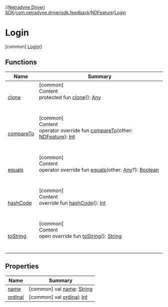 //[Netradyne Driveri SDK](../../../index.md)/[com.netradyne.driverisdk.feedback](../../index.md)/[NDFeature](../index.md)/[Login](index.md)



# Login  
 [common] [Login](index.md)()  
   


## Functions  
  
|  Name|  Summary| 
|---|---|
| <a name="kotlin/Enum/clone/#/PointingToDeclaration/"></a>[clone](../../../com.netradyne.driverisdk.user/-d-a-t-a_-r-e-t-e-n-t-i-o-n_-e-r-r-o-r_-m-s-g/-g-r-e-e-n-z-o-n-e/index.md#%5Bkotlin%2FEnum%2Fclone%2F%23%2FPointingToDeclaration%2F%5D%2FFunctions%2F106651406)| <a name="kotlin/Enum/clone/#/PointingToDeclaration/"></a>[common]  <br>Content  <br>protected fun [clone](../../../com.netradyne.driverisdk.user/-d-a-t-a_-r-e-t-e-n-t-i-o-n_-e-r-r-o-r_-m-s-g/-g-r-e-e-n-z-o-n-e/index.md#%5Bkotlin%2FEnum%2Fclone%2F%23%2FPointingToDeclaration%2F%5D%2FFunctions%2F106651406)(): [Any](https://kotlinlang.org/api/latest/jvm/stdlib/kotlin/-any/index.html)  <br><br><br>
| <a name="kotlin/Enum/compareTo/#com.netradyne.driverisdk.feedback.NDFeature/PointingToDeclaration/"></a>[compareTo](../-miscellaneous/index.md#%5Bkotlin%2FEnum%2FcompareTo%2F%23com.netradyne.driverisdk.feedback.NDFeature%2FPointingToDeclaration%2F%5D%2FFunctions%2F106651406)| <a name="kotlin/Enum/compareTo/#com.netradyne.driverisdk.feedback.NDFeature/PointingToDeclaration/"></a>[common]  <br>Content  <br>operator override fun [compareTo](../-miscellaneous/index.md#%5Bkotlin%2FEnum%2FcompareTo%2F%23com.netradyne.driverisdk.feedback.NDFeature%2FPointingToDeclaration%2F%5D%2FFunctions%2F106651406)(other: [NDFeature](../index.md)): [Int](https://kotlinlang.org/api/latest/jvm/stdlib/kotlin/-int/index.html)  <br><br><br>
| <a name="kotlin/Enum/equals/#kotlin.Any?/PointingToDeclaration/"></a>[equals](../../../com.netradyne.driverisdk.user/-d-a-t-a_-r-e-t-e-n-t-i-o-n_-e-r-r-o-r_-m-s-g/-g-r-e-e-n-z-o-n-e/index.md#%5Bkotlin%2FEnum%2Fequals%2F%23kotlin.Any%3F%2FPointingToDeclaration%2F%5D%2FFunctions%2F106651406)| <a name="kotlin/Enum/equals/#kotlin.Any?/PointingToDeclaration/"></a>[common]  <br>Content  <br>operator override fun [equals](../../../com.netradyne.driverisdk.user/-d-a-t-a_-r-e-t-e-n-t-i-o-n_-e-r-r-o-r_-m-s-g/-g-r-e-e-n-z-o-n-e/index.md#%5Bkotlin%2FEnum%2Fequals%2F%23kotlin.Any%3F%2FPointingToDeclaration%2F%5D%2FFunctions%2F106651406)(other: [Any](https://kotlinlang.org/api/latest/jvm/stdlib/kotlin/-any/index.html)?): [Boolean](https://kotlinlang.org/api/latest/jvm/stdlib/kotlin/-boolean/index.html)  <br><br><br>
| <a name="kotlin/Enum/hashCode/#/PointingToDeclaration/"></a>[hashCode](../../../com.netradyne.driverisdk.user/-d-a-t-a_-r-e-t-e-n-t-i-o-n_-e-r-r-o-r_-m-s-g/-g-r-e-e-n-z-o-n-e/index.md#%5Bkotlin%2FEnum%2FhashCode%2F%23%2FPointingToDeclaration%2F%5D%2FFunctions%2F106651406)| <a name="kotlin/Enum/hashCode/#/PointingToDeclaration/"></a>[common]  <br>Content  <br>override fun [hashCode](../../../com.netradyne.driverisdk.user/-d-a-t-a_-r-e-t-e-n-t-i-o-n_-e-r-r-o-r_-m-s-g/-g-r-e-e-n-z-o-n-e/index.md#%5Bkotlin%2FEnum%2FhashCode%2F%23%2FPointingToDeclaration%2F%5D%2FFunctions%2F106651406)(): [Int](https://kotlinlang.org/api/latest/jvm/stdlib/kotlin/-int/index.html)  <br><br><br>
| <a name="kotlin/Enum/toString/#/PointingToDeclaration/"></a>[toString](../../../com.netradyne.driverisdk.user/-d-a-t-a_-r-e-t-e-n-t-i-o-n_-e-r-r-o-r_-m-s-g/-g-r-e-e-n-z-o-n-e/index.md#%5Bkotlin%2FEnum%2FtoString%2F%23%2FPointingToDeclaration%2F%5D%2FFunctions%2F106651406)| <a name="kotlin/Enum/toString/#/PointingToDeclaration/"></a>[common]  <br>Content  <br>open override fun [toString](../../../com.netradyne.driverisdk.user/-d-a-t-a_-r-e-t-e-n-t-i-o-n_-e-r-r-o-r_-m-s-g/-g-r-e-e-n-z-o-n-e/index.md#%5Bkotlin%2FEnum%2FtoString%2F%23%2FPointingToDeclaration%2F%5D%2FFunctions%2F106651406)(): [String](https://kotlinlang.org/api/latest/jvm/stdlib/kotlin/-string/index.html)  <br><br><br>


## Properties  
  
|  Name|  Summary| 
|---|---|
| <a name="com.netradyne.driverisdk.feedback/NDFeature.Login/name/#/PointingToDeclaration/"></a>[name](name.md)| <a name="com.netradyne.driverisdk.feedback/NDFeature.Login/name/#/PointingToDeclaration/"></a> [common] val [name](name.md): [String](https://kotlinlang.org/api/latest/jvm/stdlib/kotlin/-string/index.html)   <br>
| <a name="com.netradyne.driverisdk.feedback/NDFeature.Login/ordinal/#/PointingToDeclaration/"></a>[ordinal](ordinal.md)| <a name="com.netradyne.driverisdk.feedback/NDFeature.Login/ordinal/#/PointingToDeclaration/"></a> [common] val [ordinal](ordinal.md): [Int](https://kotlinlang.org/api/latest/jvm/stdlib/kotlin/-int/index.html)   <br>

